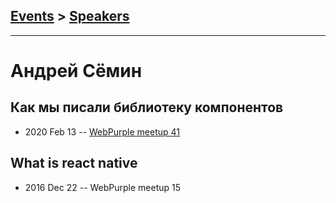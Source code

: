 ## [Events](../README.md) > [Speakers](../speakers.md)
---

# Андрей Сёмин

## Как мы писали библиотеку компонентов
- 2020 Feb 13 -- [WebPurple meetup 41](https://www.youtube.com/watch?v=CnKu580zcJ8)    
## What is react native
- 2016 Dec 22 -- WebPurple meetup 15    
